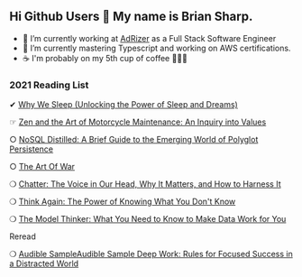 ## Hi Github Users 👋  My name is Brian Sharp.

- 🔭   I’m currently working at [AdRizer](https://www.adrizer.com/) as a Full Stack Software Engineer
- 🌱  I’m currently mastering Typescript and working on AWS certifications.
- ☕️   I'm probably  on my 5th cup of coffee 🤷🏼‍♂️


### 2021 Reading List

✔︎ [Why We Sleep (Unlocking the Power of Sleep and Dreams)](https://www.amazon.com/Why-We-Sleep-Unlocking-Dreams/dp/1501144316)

☞ [Zen and the Art of Motorcycle Maintenance: An Inquiry into Values](https://www.amazon.com/Zen-Art-Motorcycle-Maintenance-Inquiry/dp/0060589469)

○ [NoSQL Distilled: A Brief Guide to the Emerging World of Polyglot Persistence](https://www.amazon.com/NoSQL-Distilled-Emerging-Polyglot-Persistence/dp/0321826620/ref=sr_1_1?crid=VX45EBJVU9YY&dchild=1&keywords=nosql+distilled&qid=1612661782&s=books&sprefix=nosql+di%2Cstripbooks%2C168&sr=1-1)

○ [The Art Of War](https://www.amazon.com/Art-War-Sun-Tzu/dp/1599869772)

❍ [Chatter: The Voice in Our Head, Why It Matters, and How to Harness It](https://www.amazon.com/Chatter-Voice-Head-Matters-Harness/dp/0525575235/ref=sr_1_1?dchild=1&keywords=chatter&qid=1612661871&s=books&sr=1-1)

❍ [Think Again: The Power of Knowing What You Don't Know](https://www.amazon.com/Think-Again-Power-Knowing-What/dp/1984878107)

❍ [The Model Thinker: What You Need to Know to Make Data Work for You](https://www.amazon.com/Model-Thinker-What-Need-Know/dp/0465094627)

Reread

❍ [
Audible SampleAudible Sample
Deep Work: Rules for Focused Success in a Distracted World](amazon.com/Deep-Work-Cal-Newport-audiobook/dp/B0189PVAWY/ref=sr_1_1?crid=1Q7UOWVBZSHWP&dchild=1&keywords=deep+work&qid=1612661928&s=books&sprefix=deep+work%2Cstripbooks%2C182&sr=1-1)

<!--
**BSharp94/BSharp94** is a ✨ _special_ ✨ repository because its `README.md` (this file) appears on your GitHub profile.

Here are some ideas to get you started:

- 🔭 I’m currently working on ...
- 🌱 I’m currently learning ...
- 👯 I’m looking to collaborate on ...
- 🤔 I’m looking for help with ...
- 💬 Ask me about ...
- 📫 How to reach me: ...
- 😄 Pronouns: ...
- ⚡ Fun fact: ...
-->
